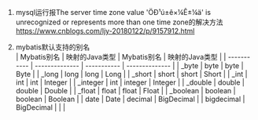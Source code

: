 1. mysql运行报The server time zone value 'ÖÐ¹ú±ê×¼Ê±¼ä' is unrecognized or represents more than one time zone的解决方法  
https://www.cnblogs.com/ljy-20180122/p/9157912.html

2. mybatis默认支持的别名  
| Mybatis别名 | 映射的Java类型 | Mybatis别名 | 映射的Java类型 |
| ----------- | -------------- | ----------- | -------------- |
| _byte       | byte           | byte        | Byte           |
| _long       | long           | long        | Long           |
| _short      | short          | short       | Short          |
| _int        | int            | int         | Integer        |
| _integer    | int            | integer     | Integer        |
| _double     | double         | double      | Double         |
| _float      | float          | float       | Float          |
| _boolean    | boolean        | boolean     | Boolean        |
| date        | Date           | decimal     | BigDecimal     |
| bigdecimal  | BigDecimal     |             |                |